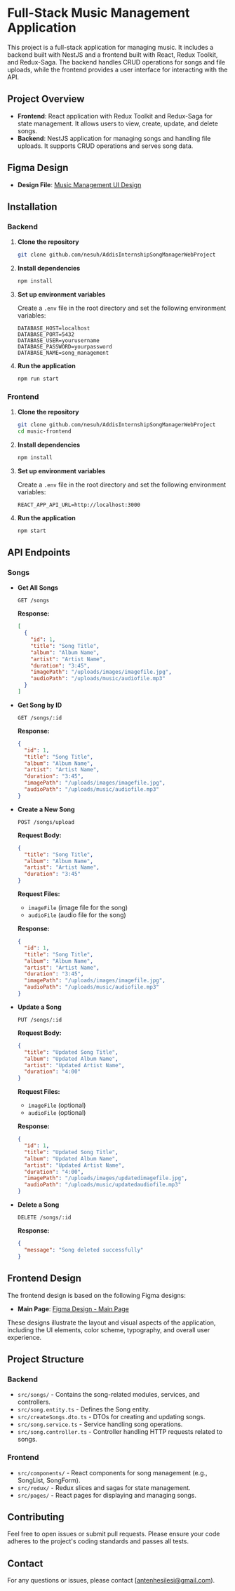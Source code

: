 # Full-Stack Music Management Application

This project is a full-stack application for managing music. It includes a backend built with NestJS and a frontend built with React, Redux Toolkit, and Redux-Saga. The backend handles CRUD operations for songs and file uploads, while the frontend provides a user interface for interacting with the API.

## Project Overview

- **Frontend**: React application with Redux Toolkit and Redux-Saga for state management. It allows users to view, create, update, and delete songs.
- **Backend**: NestJS application for managing songs and handling file uploads. It supports CRUD operations and serves song data.

## Figma Design

- **Design File**: [Music Management UI Design](https://www.figma.com/design/CiqNy4dU8T15C2KDDYeLuD/Untitled?node-id=16-2&node-type=FRAME&t=quI7iVeETyJ0C3Qe-0)  
## Installation

### Backend

1. **Clone the repository**

    ```bash
    git clone github.com/nesuh/AddisInternshipSongManagerWebProject
    ```

2. **Install dependencies**

    ```bash
    npm install
    ```

3. **Set up environment variables**

    Create a `.env` file in the root directory and set the following environment variables:

    ```env
    DATABASE_HOST=localhost
    DATABASE_PORT=5432
    DATABASE_USER=yourusername
    DATABASE_PASSWORD=yourpassword
    DATABASE_NAME=song_management
    ```

4. **Run the application**

    ```bash
    npm run start
    ```

### Frontend

1. **Clone the repository**

    ```bash
    git clone github.com/nesuh/AddisInternshipSongManagerWebProject
    cd music-frontend
    ```

2. **Install dependencies**

    ```bash
    npm install
    ```

3. **Set up environment variables**

    Create a `.env` file in the root directory and set the following environment variables:

    ```env
    REACT_APP_API_URL=http://localhost:3000
    ```

4. **Run the application**

    ```bash
    npm start
    ```

## API Endpoints

### Songs

- **Get All Songs**

    ```http
    GET /songs
    ```

    **Response:**

    ```json
    [
      {
        "id": 1,
        "title": "Song Title",
        "album": "Album Name",
        "artist": "Artist Name",
        "duration": "3:45",
        "imagePath": "/uploads/images/imagefile.jpg",
        "audioPath": "/uploads/music/audiofile.mp3"
      }
    ]
    ```

- **Get Song by ID**

    ```http
    GET /songs/:id
    ```

    **Response:**

    ```json
    {
      "id": 1,
      "title": "Song Title",
      "album": "Album Name",
      "artist": "Artist Name",
      "duration": "3:45",
      "imagePath": "/uploads/images/imagefile.jpg",
      "audioPath": "/uploads/music/audiofile.mp3"
    }
    ```

- **Create a New Song**

    ```http
    POST /songs/upload
    ```

    **Request Body:**

    ```json
    {
      "title": "Song Title",
      "album": "Album Name",
      "artist": "Artist Name",
      "duration": "3:45"
    }
    ```

    **Request Files:**

    - `imageFile` (image file for the song)
    - `audioFile` (audio file for the song)

    **Response:**

    ```json
    {
      "id": 1,
      "title": "Song Title",
      "album": "Album Name",
      "artist": "Artist Name",
      "duration": "3:45",
      "imagePath": "/uploads/images/imagefile.jpg",
      "audioPath": "/uploads/music/audiofile.mp3"
    }
    ```

- **Update a Song**

    ```http
    PUT /songs/:id
    ```

    **Request Body:**

    ```json
    {
      "title": "Updated Song Title",
      "album": "Updated Album Name",
      "artist": "Updated Artist Name",
      "duration": "4:00"
    }
    ```

    **Request Files:**

    - `imageFile` (optional)
    - `audioFile` (optional)

    **Response:**

    ```json
    {
      "id": 1,
      "title": "Updated Song Title",
      "album": "Updated Album Name",
      "artist": "Updated Artist Name",
      "duration": "4:00",
      "imagePath": "/uploads/images/updatedimagefile.jpg",
      "audioPath": "/uploads/music/updatedaudiofile.mp3"
    }
    ```

- **Delete a Song**

    ```http
    DELETE /songs/:id
    ```

    **Response:**

    ```json
    {
      "message": "Song deleted successfully"
    }
    ```

## Frontend Design

The frontend design is based on the following Figma designs:

- **Main Page**: [Figma Design - Main Page]([https://www.figma.com/file/yourfilelink](https://www.figma.com/design/CiqNy4dU8T15C2KDDYeLuD/Untitled?node-id=16-2&node-type=FRAME&t=quI7iVeETyJ0C3Qe-0)) 


These designs illustrate the layout and visual aspects of the application, including the UI elements, color scheme, typography, and overall user experience.

## Project Structure

### Backend

- `src/songs/` - Contains the song-related modules, services, and controllers.
- `src/song.entity.ts` - Defines the Song entity.
- `src/createSongs.dto.ts` - DTOs for creating and updating songs.
- `src/song.service.ts` - Service handling song operations.
- `src/song.controller.ts` - Controller handling HTTP requests related to songs.

### Frontend

- `src/components/` - React components for song management (e.g., SongList, SongForm).
- `src/redux/` - Redux slices and sagas for state management.
- `src/pages/` - React pages for displaying and managing songs.

## Contributing

Feel free to open issues or submit pull requests. Please ensure your code adheres to the project's coding standards and passes all tests.



## Contact

For any questions or issues, please contact [antenhesilesi@gmail.com).
